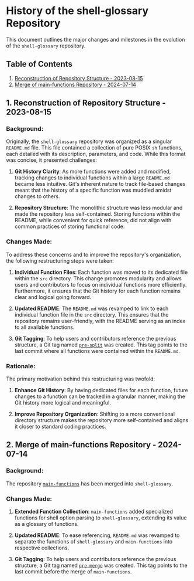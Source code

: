 # History of the shell-glossary Repository

This document outlines the major changes and milestones in the evolution of the
`shell-glossary` repository.

## Table of Contents

1. [Reconstruction of Repository Structure - 2023-08-15](#1-reconstruction-of-repository-structure---2023-08-15)
2. [Merge of main-functions Repository - 2024-07-14](#2-merge-of-main-functions-repository---2024-07-14)

## 1. Reconstruction of Repository Structure - 2023-08-15

### Background:

Originally, the `shell-glossary` repository was organized as a singular
`README.md` file. This file contained a collection of pure POSIX `sh`
functions, each detailed with its description, parameters, and code. While this
format was concise, it presented challenges:

1. **Git History Clarity**: As more functions were added and modified, tracking
changes to individual functions within a large `README.md` became less
intuitive. Git's inherent nature to track file-based changes meant that the
history of a specific function was muddled amidst changes to others.

2. **Repository Structure**: The monolithic structure was less modular and made
the repository less self-contained. Storing functions within the README, while
convenient for quick reference, did not align with common practices of storing
functional code.

### Changes Made:

To address these concerns and to improve the repository's organization, the
following restructuring steps were taken:

1. **Individual Function Files**: Each function was moved to its dedicated file
within the `src` directory. This change promotes modularity and allows users
and contributors to focus on individual functions more efficiently.
Furthermore, it ensures that the Git history for each function remains clear
and logical going forward.

2. **Updated README**: The `README.md` was revamped to link to each individual
function file in the `src` directory. This ensures that the repository remains
user-friendly, with the README serving as an index to all available functions.

3. **Git Tagging**: To help users and contributors reference the previous
structure, a Git tag named [`pre-split`](https://github.com/mscalindt/shell-glossary/releases/tag/pre-split)
was created. This tag points to the last commit where all functions were
contained within the `README.md`.

### Rationale:

The primary motivation behind this restructuring was twofold:

1. **Enhance Git History**: By having dedicated files for each function, future
changes to a function can be tracked in a granular manner, making the Git
history more logical and meaningful.

2. **Improve Repository Organization**: Shifting to a more conventional
directory structure makes the repository more self-contained and aligns it
closer to standard coding practices.

## 2. Merge of main-functions Repository - 2024-07-14

### Background:

The repository [`main-functions`](https://github.com/mscalindt/main-functions)
has been merged into `shell-glossary`.

### Changes Made:

1. **Extended Function Collection**: `main-functions` added specialized
functions for shell option parsing to `shell-glossary`, extending its value as
a glossary of functions.

2. **Updated README**: To ease referencing, `README.md` was revamped to
separate the functions of `shell-glossary` and `main-functions` into respective
collections.

3. **Git Tagging**: To help users and contributors reference the previous
structure, a Git tag named [`pre-merge`](https://github.com/mscalindt/shell-glossary/releases/tag/pre-merge)
was created. This tag points to the last commit before the merge of
`main-functions`.
